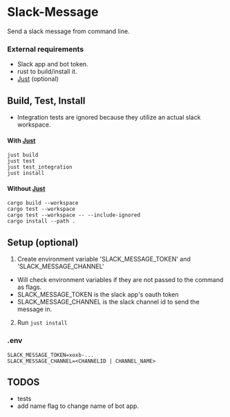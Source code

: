 # Slack-Message
Send a slack message from command line.

### External requirements
- Slack app and bot token.
- rust to build/install it.
- [Just](https://github.com/casey/just) (optional)

## Build, Test, Install
- Integration tests are ignored because they utilize an actual slack workspace.
#### With [Just](https://github.com/casey/just)
```shell
just build
just test
just test_integration
just install
```
#### Without [Just](https://github.com/casey/just)
```shell
cargo build --workspace
cargo test --workspace
cargo test --workspace -- --include-ignored
cargo install --path .
```

## Setup (optional)
1. Create environment variable 'SLACK_MESSAGE_TOKEN' and 'SLACK_MESSAGE_CHANNEL'
- Will check environment variables if they are not passed to  the command as flags.
- SLACK_MESSAGE_TOKEN is the slack app's oauth token
- SLACK_MESSAGE_CHANNEL is the slack channel id to send the message in.
2. Run `just install`

### .env
```
SLACK_MESSAGE_TOKEN=xoxb-...
SLACK_MESSAGE_CHANNEL=<CHANNELID | CHANNEL_NAME>
```

## TODOS
- tests
- add name flag to change name of bot app.
